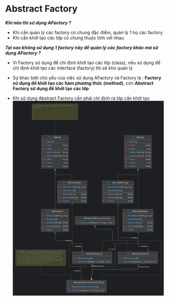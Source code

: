 # Abstract Factory

***Khi nào thì sử dụng AFactory ?***
- Khi cần quản lý các factory có chung đặc điểm, quản lý 1 họ các factory 
- Khi cần khởi tạo các lớp có chung thuộc tính với nhau

***Tại sao không sử dụng 1 factory này để quản lý các factory khác mà sử dụng AFactory ?***
- Vì Factory sử dụng để chỉ định khởi tạo các lớp (class), nếu sử dụng để chỉ định khởi tạo các interface (factory) thì 
sẽ khó quản lý
- Sự khác biệt chủ yếu của việc sử dụng AFactory và Factory là : **Factory sử dụng để khởi tạo các hàm phương thức 
(method)**, còn **Abstract Factory sử dụng để khởi tạo các lớp**

- Khi sử dụng Abstract Factory cần phải chỉ định ra lớp cần khởi tạo 
![abstract_factory.png](abstract_factory.png)